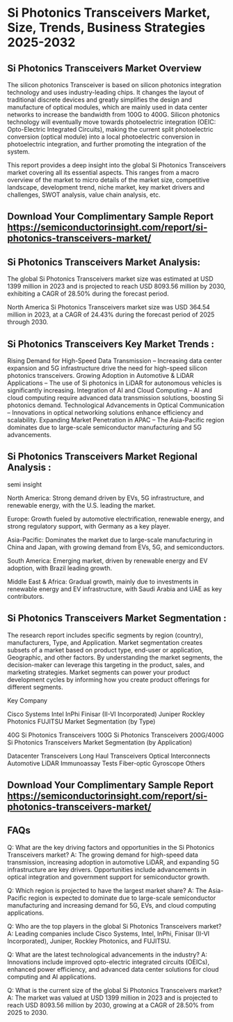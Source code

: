 # Si Photonics Transceivers Market, Size, Trends, Business Strategies 2025-2032

## Si Photonics Transceivers Market Overview
The silicon photonics Transceiver is based on silicon photonics integration technology and uses industry-leading chips. It changes the layout of traditional discrete devices and greatly simplifies the design and manufacture of optical modules, which are mainly used in data center networks to increase the bandwidth from 100G to 400G. Silicon photonics technology will eventually move towards photoelectric integration (OEIC: Opto-Electric Integrated Circuits), making the current split photoelectric conversion (optical module) into a local photoelectric conversion in photoelectric integration, and further promoting the integration of the system.

This report provides a deep insight into the global Si Photonics Transceivers market covering all its essential aspects. This ranges from a macro overview of the market to micro details of the market size, competitive landscape, development trend, niche market, key market drivers and challenges, SWOT analysis, value chain analysis, etc.

## Download Your Complimentary Sample Report https://semiconductorinsight.com/report/si-photonics-transceivers-market/

## Si Photonics Transceivers Market Analysis:
The global Si Photonics Transceivers market size was estimated at USD 1399 million in 2023 and is projected to reach USD 8093.56 million by 2030, exhibiting a CAGR of 28.50% during the forecast period.

North America Si Photonics Transceivers market size was USD 364.54 million in 2023, at a CAGR of 24.43% during the forecast period of 2025 through 2030.


## Si Photonics Transceivers Key Market Trends  :
Rising Demand for High-Speed Data Transmission – Increasing data center expansion and 5G infrastructure drive the need for high-speed silicon photonics transceivers.
Growing Adoption in Automotive & LiDAR Applications – The use of Si photonics in LiDAR for autonomous vehicles is significantly increasing.
Integration of AI and Cloud Computing – AI and cloud computing require advanced data transmission solutions, boosting Si photonics demand.
Technological Advancements in Optical Communication – Innovations in optical networking solutions enhance efficiency and scalability.
Expanding Market Penetration in APAC – The Asia-Pacific region dominates due to large-scale semiconductor manufacturing and 5G advancements.
## Si Photonics Transceivers Market Regional Analysis :
semi insight

North America:
Strong demand driven by EVs, 5G infrastructure, and renewable energy, with the U.S. leading the market.

Europe:
Growth fueled by automotive electrification, renewable energy, and strong regulatory support, with Germany as a key player.

Asia-Pacific:
Dominates the market due to large-scale manufacturing in China and Japan, with growing demand from EVs, 5G, and semiconductors.

South America:
Emerging market, driven by renewable energy and EV adoption, with Brazil leading growth.

Middle East & Africa:
Gradual growth, mainly due to investments in renewable energy and EV infrastructure, with Saudi Arabia and UAE as key contributors.

## Si Photonics Transceivers Market Segmentation :
The research report includes specific segments by region (country), manufacturers, Type, and Application. Market segmentation creates subsets of a market based on product type, end-user or application, Geographic, and other factors. By understanding the market segments, the decision-maker can leverage this targeting in the product, sales, and marketing strategies. Market segments can power your product development cycles by informing how you create product offerings for different segments.

Key Company

Cisco Systems
Intel
InPhi
Finisar (II-VI Incorporated)
Juniper
Rockley Photonics
FUJITSU
Market Segmentation (by Type)

40G Si Photonics Transceivers
100G Si Photonics Transceivers
200G/400G Si Photonics Transceivers
Market Segmentation (by Application)

Datacenter Transceivers
Long Haul Transceivers
Optical Interconnects
Automotive LiDAR
Immunoassay Tests
Fiber-optic Gyroscope
Others

## Download Your Complimentary Sample Report https://semiconductorinsight.com/report/si-photonics-transceivers-market/
## FAQs
Q: What are the key driving factors and opportunities in the Si Photonics Transceivers market?
A: The growing demand for high-speed data transmission, increasing adoption in automotive LiDAR, and expanding 5G infrastructure are key drivers. Opportunities include advancements in optical integration and government support for semiconductor growth.

Q: Which region is projected to have the largest market share?
A: The Asia-Pacific region is expected to dominate due to large-scale semiconductor manufacturing and increasing demand for 5G, EVs, and cloud computing applications.

Q: Who are the top players in the global Si Photonics Transceivers market?
A: Leading companies include Cisco Systems, Intel, InPhi, Finisar (II-VI Incorporated), Juniper, Rockley Photonics, and FUJITSU.

Q: What are the latest technological advancements in the industry?
A: Innovations include improved opto-electric integrated circuits (OEICs), enhanced power efficiency, and advanced data center solutions for cloud computing and AI applications.

Q: What is the current size of the global Si Photonics Transceivers market?
A: The market was valued at USD 1399 million in 2023 and is projected to reach USD 8093.56 million by 2030, growing at a CAGR of 28.50% from 2025 to 2030.
